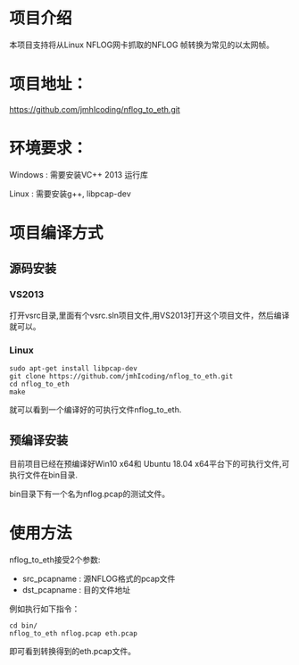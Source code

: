 # 项目介绍
本项目支持将从Linux NFLOG网卡抓取的NFLOG 帧转换为常见的以太网帧。 

# 项目地址：
https://github.com/jmhIcoding/nflog_to_eth.git

# 环境要求：

Windows : 需要安装VC++ 2013 运行库

Linux : 需要安装g++, libpcap-dev

# 项目编译方式

## 源码安装
### VS2013

打开vsrc目录,里面有个vsrc.sln项目文件,用VS2013打开这个项目文件，然后编译就可以。

### Linux

```shell
sudo apt-get install libpcap-dev
git clone https://github.com/jmhIcoding/nflog_to_eth.git
cd nflog_to_eth
make
```

就可以看到一个编译好的可执行文件nflog_to_eth.

## 预编译安装
目前项目已经在预编译好Win10 x64和 Ubuntu 18.04 x64平台下的可执行文件,可执行文件在bin目录.

bin目录下有一个名为nflog.pcap的测试文件。

# 使用方法

nflog_to_eth接受2个参数: 

- src_pcapname : 源NFLOG格式的pcap文件
- dst_pcapname : 目的文件地址

例如执行如下指令：

```
cd bin/
nflog_to_eth nflog.pcap eth.pcap
``` 

即可看到转换得到的eth.pcap文件。
